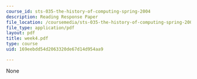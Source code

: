 ```yaml
---
course_id: sts-035-the-history-of-computing-spring-2004
description: Reading Response Paper
file_location: /coursemedia/sts-035-the-history-of-computing-spring-2004/169eebdd54d2063320de67d14d954aa9_week4.pdf
file_type: application/pdf
layout: pdf
title: week4.pdf
type: course
uid: 169eebdd54d2063320de67d14d954aa9

---
```

None